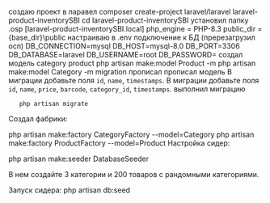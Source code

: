 создаю проект в ларавел
                    composer create-project laravel/laravel  laravel-product-inventorySBI
                     cd laravel-product-inventorySBI
установил папку .osp
                      [laravel-product-inventorySBI.local]
                      php_engine        = PHP-8.3
                      public_dir        = {base_dir}\public
настраиваю в .env подключение к БД (пререзагрузил осп)
                      DB_CONNECTION=mysql
                       DB_HOST=mysql-8.0
                       DB_PORT=3306
                       DB_DATABASE=laravel
                       DB_USERNAME=root
                       DB_PASSWORD=
создал модель category product
        php artisan make:model Product -m
        php artisan make:model Category -m
migration прописал 
прописал модель 
        В миграции добавьте поля `id`, `name`, `timestamps`.
        В миграции добавьте поля `id`, `name`, `price`, `barcode`, `category_id`, `timestamps`.
выполнил миграцию

       php artisan migrate
Создал фабрики:
   
   php artisan make:factory CategoryFactory --model=Category
   php artisan make:factory ProductFactory --model=Product
Настройка сидер:
   
   php artisan make:seeder DatabaseSeeder
   
В нем создайте 3 категории и 200 товаров с рандомными категориями.

Запуск сидера:
     php artisan db:seed

